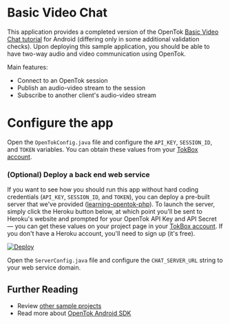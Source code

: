 # Basic Video Chat

This application provides a completed version of the OpenTok [Basic Video Chat tutorial](https://tokbox.com/developer/tutorials/android/) for Android (differing only in some additional validation checks). Upon deploying this sample application, you should be able to have two-way audio and video communication using OpenTok.

Main features:
* Connect to an OpenTok session
* Publish an audio-video stream to the session
* Subscribe to another client's audio-video stream

# Configure the app 
Open the `OpenTokConfig.java` file and configure the `API_KEY`, `SESSION_ID`, and `TOKEN` variables. You can obtain these values from your [TokBox account](https://tokbox.com/account/#/).
### (Optional) Deploy a back end web service

If you want to see how you should run this app without hard coding credentials (`API_KEY`, `SESSION_ID`, and `TOKEN`), you can deploy a pre-built server that we've provided ([learning-opentok-php](https://github.com/opentok/learning-opentok-php)). To launch the server, simply click the Heroku button below, at which point you'll be sent to Heroku's website and prompted for your OpenTok API Key and API Secret — you can get these values on your project page in your [TokBox account](https://tokbox.com/account/user/signup). If you don't have a Heroku account, you'll need to sign up (it's free).

<a href="https://heroku.com/deploy?template=https://github.com/opentok/learning-opentok-php" target="_blank">
  <img src="https://www.herokucdn.com/deploy/button.png" alt="Deploy">
</a>

Open the `ServerConfig.java` file and configure the `CHAT_SERVER_URL` string to your web service domain.

## Further Reading

* Review [other sample projects](../)
* Read more about [OpenTok Android SDK](https://tokbox.com/developer/sdks/android/)
